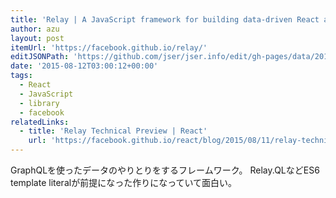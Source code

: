 ```yaml
---
title: 'Relay | A JavaScript framework for building data-driven React applications'
author: azu
layout: post
itemUrl: 'https://facebook.github.io/relay/'
editJSONPath: 'https://github.com/jser/jser.info/edit/gh-pages/data/2015/08/index.json'
date: '2015-08-12T03:00:12+00:00'
tags:
  - React
  - JavaScript
  - library
  - facebook
relatedLinks:
  - title: 'Relay Technical Preview | React'
    url: 'https://facebook.github.io/react/blog/2015/08/11/relay-technical-preview.html'
---
```

GraphQLを使ったデータのやりとりをするフレームワーク。
Relay.QLなどES6 template literalが前提になった作りになっていて面白い。
